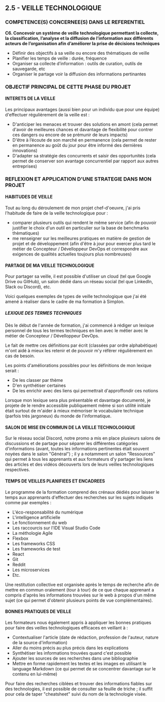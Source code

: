 ## 2.5 - VEILLE TECHNOLOGIQUE

### COMPETENCE(S) CONCERNEE(S) DANS LE REFERENTIEL

**C6. Concevoir un système de veille technologique permettant la collecte, la classification, l’analyse et la diffusion de l’information aux différents acteurs de l’organisation afin d’améliorer la prise de décisions techniques**
- Définir des objectifs à sa veille ou encore des thématiques de veille
- Planifier les temps de veille : durée, fréquence
- Organiser sa collecte d’information : outils de curation, outils de sauvegarde, etc
- Organiser le partage voir la diffusion des informations pertinantes


### OBJECTIF PRINCIPAL DE CETTE PHASE DU PROJET

#### INTERETS DE LA VEILLE

Les principaux avantages (aussi bien pour un individu que pour une équipe) d'effectuer régulièrement de la veille est :
- D'anticiper les menaces et trouver des solutions en amont (cela permet d'avoir de meilleures chances et davantage de flexibilité pour contrer ces dangers ou encore de se prémunir de leurs impacts)
- D'être à l’écoute de son marché en permanence (cela permet de  rester en permanence au goût du jour pour être informé des dernières innovations)
- D'adapter sa stratégie des concurrents et saisir des opportunités (cela permet de conserver son avantage concurrentiel par rapport aux autres entreprises)


### REFLEXION ET APPLICATION D'UNE STRATEGIE DANS MON PROJET

#### HABITUDES DE VEILLE

Tout au long du déroulement de mon projet chef-d'oeuvre, j'ai pris l'habitude de faire de la veille technologique pour :
- comparer plusieurs outils qui rendent le même service (afin de pouvoir justifier le choix d'un outil en particulier sur la base de benchmarks thèmatiques)
- me renseigner sur les meilleures pratiques en matière de gestion de projet et de développement (afin d'être à jour pour exercer plus tard le métier de Concepteur / Dévelloppeur DevOps et correspondre aux exigences de qualités actuelles toujours plus nombreuses)

#### PARTAGE DE MA VEILLE TECHNOLOGIQUE

Pour partager sa veille, il est possible d'utiliser un cloud (tel que Google Drive ou GitHub), un salon dédié dans un réseau social (tel que LinkedIn, Slack ou Discord), etc.

Voici quelques exemples de types de veille technologique que j'ai été amené à réaliser dans le cadre de ma formation à Simplon.

##### LEXIQUE DES TERMES TECHNIQUES

Dès le début de l'année de formation, j'ai commencé à rédiger un lexique personnel de tous les termes techniques en lien avec le métier avec le métier de Concepteur / Dévelloppeur DevOps.

Le fait de mettre ces définitions par écrit (classées par ordre alphabétique) m'ont aidé à mieux les retenir et de pouvoir m'y référer régulièrement en cas de besoin. 

Les points d'améliorations possibles pour les définitions de mon lexique serait :
- De les classer par thème
- D'en synthétiser certaines
- De les enrichir avec des liens qui permettrait d'approffondir ces notions

Lorsque mon lexique sera plus présentable et davantage documenté, je projete de le rendre accessible publiquement même si son utilité initiale était surtout de m'aider à mieux mémoriser le vocabulaire technique (parfois très jargoneux) du monde de l'informatique.


#### SALON DE MISE EN COMMUN DE LA VEILLE TECHNOLOGIQUE

Sur le réseau social Discord, notre promo a mis en place plusieurs salons de discussions et de partage pour séparer les différentes catégories d'informations (avant, toutes les informations pertinentes était souvent noyées dans le salon "Général") ; il y a notamment un salon "Ressources" qui permet à tous les apprenants et aux formateurs d'y partager les liens des articles et des vidéos découverts lors de leurs veilles technologiques respectives.

#### TEMPS DE VEILLES PLANIFIEES ET ENCADREES

Le programme de la formation comprend des crénaux dédiés pour laisser le temps aux apprenants d'effectuer des recherches sur les sujets indiqués comme par exemples :
- L'éco-responsabilité du numérique
- L'intelligence artificielle
- Le fonctionnement du web
- Les raccourcis sur l'IDE Visual Studio Code
- La méthologie Agile
- Flexbox
- Les frameworks CSS
- Les frameworks de test
- React
- Git
- Reddit
- Les microservices
- Etc.

Une restitution collective est organisée après le temps de recherche afin de mettre en commun oralement (tour à tour) de ce que chaque apprenant a compris d'après les informations trouvées sur le web à propos d'un même sujet (ce qui permet d'obtenir plusieurs points de vue complémentaires).

#### BONNES PRATIQUES DE VEILLE

Les formateurs nous également appris à appliquer les bonnes pratiques pour faire des veilles technologiques efficaces en veillant à :
- Contextualiser l'article (date de rédaction, profession de l'auteur, nature de la source d'information)
- Aller du moins précis au plus précis dans les explications
- Synthétiser les informations trouvées quand c'est possible
- Ajouter les sources de ses recherches dans une bibliographie
- Mettre en forme rapidement les textes et les images en utilisant le language Markdown (ce qui permet de se concentrer davantage sur le contenu en lui-même)

Pour faire des recherches ciblées et trouver des informations fiables sur des technologies, il est possible de consulter sa feuille de triche ; il suffit pour cela de taper "cheatsheet" suivi du nom de la technologie visée.
